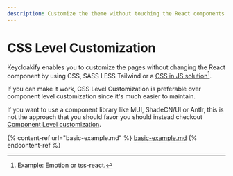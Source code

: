 ```yaml
---
description: Customize the theme without touching the React components
---
```


# CSS Level Customization

Keycloakify enables you to customize the pages without changing the React component by using CSS, SASS LESS Tailwind or a [CSS in JS solution](#user-content-fn-1)[^1].

If you can make it work, CSS Level Customization is preferable over component level customization since it's much easier to maintain.

If you want to use a component library like MUI, ShadeCN/UI or Antlr, this is not the approach that you should favor you should instead checkout [Component Level customization](../component-level-customization/).

{% content-ref url="basic-example.md" %}
[basic-example.md](basic-example.md)
{% endcontent-ref %}

[^1]: Example: Emotion or tss-react.
